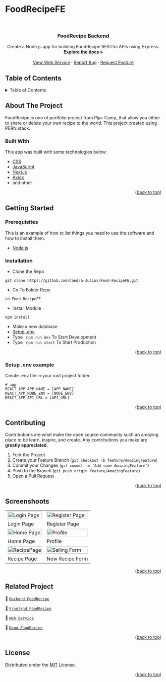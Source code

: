 # FoodRecipeFE
<div id="top"></div>

<!-- PROJECT LOGO -->
<br />
  <h3 align="center">FoodRecipe Backend</h3>

  <p align="center">
    Create a Node.js app for building FoodRecipe RESTful APIs using Express.
    <br />
    <a href="#table-of-contents"><strong>Explore the docs »</strong></a>
    <br />
    <br />
    <a href="https://food-recipe-pijar.herokuapp.com/">View Web Service</a>
    ·
    <a href="https://github.com/Candra-Julius/FoodRecipeBE/issues">Report Bug</a>
    ·
    <a href="https://github.com/Candra-Julius/FoodRecipeBE/issues">Request Feature</a>
  </p>

</div>

<!-- TABLE OF CONTENTS -->
## Table of Contents
<details>
  <summary>Table of Contents</summary>
  <ol>
    <li>
      <a href="#about-the-project">About The Project</a>
      <ul>
        <li><a href="#built-with">Built With</a></li>
      </ul>
    </li>
    <li>
      <a href="#getting-started">Getting Started</a>
      <ul>
        <li><a href="#prerequisites">Prerequisites</a></li>
        <li><a href="#requirements">Requirements</a></li>
        <li><a href="#installation">Installation</a></li>
        <li><a href="#setup-env-example">Setup .env example</a></li>
      </ul>
    </li>
    <li><a href="#contributing">Contributing</a></li>
    <li><a href="#related-project">Related Project</a></li>
    <li><a href="#contributing">Contributing</a></li>
    <li><a href="#license">License</a></li>
  </ol>
</details>

<!-- ABOUT THE PROJECT -->
## About The Project
FoodRecipe is one of portfolio project from Pijar Camp, that allow you either to share or delete your own recipe to the world. This project created using PERN stack.

### Built With
This app was built with some technologies below:
- [CSS](https://developer.mozilla.org/en-US/docs/Web/CSS)
- [JavaScript](https://www.javascript.com/)
- [NextJs](https://nextjs.org/)
- [Axios](https://axios-http.com/)
- and other

<p align="right">(<a href="#top">back to top</a>)</p>

<!-- GETTING STARTED -->
## Getting Started

### Prerequisites

This is an example of how to list things you need to use the software and how to install them.

* [Node.js](https://nodejs.org/en/download/)

### Installation

- Clone the Repo
```
git clone https://github.com/Candra-Julius/Food-RecipeFE.git
```
- Go To Folder Repo
```
cd Food-RecipeFE
```
- Install Module
```
npm install
```
- Make a new database
- <a href="#setup-env-example">Setup .env</a>
- Type ` npm run dev` To Start Development
- Type ` npm run start` To Start Production

<p align="right">(<a href="#top">back to top</a>)</p>

### Setup .env example

Create .env file in your root project folder.

```env
# app
REACT_APP_APP_NAME = [APP_NAME]
REACT_APP_NODE_ENV = [NODE_ENV]
REACT_APP_API_URL = [API_URL]
```

<p align="right">(<a href="#top">back to top</a>)</p>

<!-- CONTRIBUTING -->
## Contributing

Contributions are what make the open source community such an amazing place to be learn, inspire, and create. Any contributions you make are **greatly appreciated**.

1. Fork the Project
2. Create your Feature Branch (`git checkout -b feature/AmazingFeature`)
3. Commit your Changes (`git commit -m 'Add some AmazingFeature'`)
4. Push to the Branch (`git push origin feature/AmazingFeature`)
5. Open a Pull Request

<p align="right">(<a href="#top">back to top</a>)</p>

## Screenshoots

<p align="center" display=flex>
   
<table>
 
  <tr>
    <td><image src="https://res.cloudinary.com/candrajulius/image/upload/v1659886866/readme/FoodRecipe/login_vfplmn.png" alt="Login Page" width=100%></td>
    <td><image src="https://res.cloudinary.com/candrajulius/image/upload/v1659886914/readme/FoodRecipe/RegisterPage_oqvxfk.png" alt="Register Page" width=100%/></td>
  </tr>
   <tr>
    <td>Login Page</td>
    <td>Register Page</td>
  </tr>
  <tr>
    <td><image src="https://res.cloudinary.com/candrajulius/image/upload/v1660005006/readme/FoodRecipe/Home_i1wwc4.png" alt="Home Page" width=100%></td>
    <td><image src="https://res.cloudinary.com/candrajulius/image/upload/v1659886866/readme/FoodRecipe/Profile_uaphia.png" alt="Profile" width=100%/></td>
  </tr>
  <tr>
    <td>Home Page</td>
    <td>Profile</td>
  </tr>
   <tr>
    <td><image src="https://res.cloudinary.com/candrajulius/image/upload/v1659886864/readme/FoodRecipe/RecipePage_grzeez.png" alt="RecipePage" width=100%></td>
    <td><image src="https://res.cloudinary.com/candrajulius/image/upload/v1659886863/readme/FoodRecipe/Recipe_Form_dvt8ao.png" alt="Selling Form" width=100%/></td>
  </tr>
  <tr>
    <td>Recipe Page</td>
    <td>New Recipe Form</td>
  </tr>
</table>
      
</p>
<p align="right">(<a href="#top">back to top</a>)</p>

## Related Project
:rocket: [`Backend FoodRecipe`](https://github.com/Candra-Julius/FoodRecipeBE/)

:rocket: [`Frontend FoodRecipe`](https://github.com/Candra-Julius/Food-RecipeFE/tree/master/food-recipe)

:rocket: [`Web Service`](https://food-recipe-pijar.herokuapp.com/)

:rocket: [`Demo FoodRecipe`](https://foodrecipe-dusky.vercel.app/login)

<p align="right">(<a href="#top">back to top</a>)</p>

## License
Distributed under the [MIT](/LICENSE) License.

<p align="right">(<a href="#top">back to top</a>)</p>


